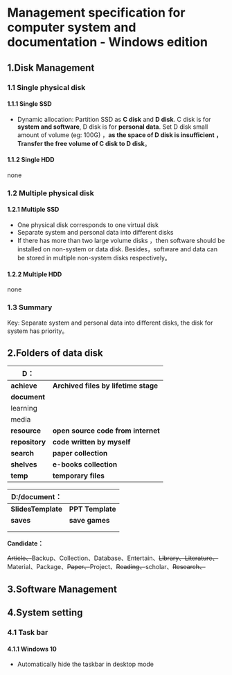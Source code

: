 # Management specification for computer system and documentation - Windows edition




## 1.Disk Management

### 1.1 Single physical disk

#### 1.1.1 Single SSD

* Dynamic allocation: Partition SSD as **C disk** and **D disk**. C disk is for **system and software**, D disk is for **personal data**. Set D disk small amount of volume  (eg: 100G) ，**as the space of D disk is insufficient ，Transfer the free volume of C disk to D disk**。



#### 1.1.2 Single HDD

none



### 1.2 Multiple physical disk

#### 1.2.1 Multiple SSD

* One physical disk corresponds to one virtual disk
* Separate system and personal data into different disks
* If there has more than two large volume disks ，then software should be installed on non-system or data disk. Besides，software and data can be stored in multiple non-system disks respectively。



#### 1.2.2 Multiple HDD

none



### 1.3 Summary

Key: Separate system and personal data into different disks, the disk for system has priority。



## 2.Folders of data disk



| D：            |                                      |
| -------------- | ------------------------------------ |
| **achieve**    | **Archived files by lifetime stage** |
| **document**   |                                      |
| learning       |                                      |
| media          |                                      |
| **resource**   | **open source code from internet**   |
| **repository** | **code written by myself**           |
| **search**     | **paper collection**                 |
| **shelves**    | **e-books collection**               |
| **temp**       | **temporary files**                  |



| D:/document：      |                  |
| ------------------ | ---------------- |
| **SlidesTemplate** | **PPT Template** |
| **saves**          | **save games**   |
|                    |                  |
|                    |                  |



**Candidate：**

~~Article、~~Backup、Collection、Database、Entertain、~~Library、Literature、~~Material、Package、~~Paper、~~Project、~~Reading、~~scholar、~~Research、~~



## 3.Software Management







## 4.System setting

### 4.1 Task bar

#### 4.1.1 Windows 10
* Automatically hide the taskbar in desktop mode
